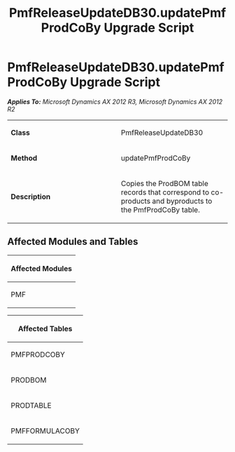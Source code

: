 ﻿---
title: PmfReleaseUpdateDB30.updatePmfProdCoBy Upgrade Script
TOCTitle: PmfReleaseUpdateDB30.updatePmfProdCoBy Upgrade Script
ms:assetid: 11bf1cd3-719d-4f8a-64e2-9dad2a0cbe5c
ms:mtpsurl: https://msdn.microsoft.com/en-us/library/JJ735810(v=AX.60)
ms:contentKeyID: 49706720
ms.date: 05/18/2015
mtps_version: v=AX.60
---

# PmfReleaseUpdateDB30.updatePmfProdCoBy Upgrade Script 


_**Applies To:** Microsoft Dynamics AX 2012 R3, Microsoft Dynamics AX 2012 R2_

<table>
<colgroup>
<col style="width: 50%" />
<col style="width: 50%" />
</colgroup>
<tbody>
<tr class="odd">
<td><p><strong>Class</strong></p></td>
<td><p>PmfReleaseUpdateDB30</p></td>
</tr>
<tr class="even">
<td><p><strong>Method</strong></p></td>
<td><p>updatePmfProdCoBy</p></td>
</tr>
<tr class="odd">
<td><p><strong>Description</strong></p></td>
<td><p>Copies the ProdBOM table records that correspond to co-products and byproducts to the PmfProdCoBy table.</p></td>
</tr>
</tbody>
</table>


## Affected Modules and Tables

<table>
<colgroup>
<col style="width: 100%" />
</colgroup>
<thead>
<tr class="header">
<th><p>Affected Modules</p></th>
</tr>
</thead>
<tbody>
<tr class="odd">
<td><p>PMF</p></td>
</tr>
</tbody>
</table>


<table>
<colgroup>
<col style="width: 100%" />
</colgroup>
<thead>
<tr class="header">
<th><p>Affected Tables</p></th>
</tr>
</thead>
<tbody>
<tr class="odd">
<td><p>PMFPRODCOBY</p></td>
</tr>
<tr class="even">
<td><p>PRODBOM</p></td>
</tr>
<tr class="odd">
<td><p>PRODTABLE</p></td>
</tr>
<tr class="even">
<td><p>PMFFORMULACOBY</p></td>
</tr>
</tbody>
</table>

  


